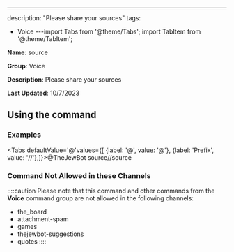 ---
description: "Please share your sources"
tags:
  - Voice
---import Tabs from '@theme/Tabs';
import TabItem from '@theme/TabItem';

**Name**: source

**Group**: Voice

**Description**: Please share your sources

**Last Updated**: 10/7/2023

## Using the command

### Examples
<Tabs defaultValue='@'values={[ {label: '@', value: '@'}, {label: 'Prefix', value: '//'},]}><TabItem value='@'>@TheJewBot source</TabItem><TabItem value='//'>//source</TabItem></Tabs>

### Command Not Allowed in these Channels
::::caution Please note that this command and other commands from the **Voice** command group are not allowed in the following channels:
- the_board
- attachment-spam
- games
- thejewbot-suggestions
- quotes
::::